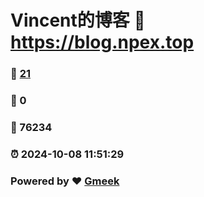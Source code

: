 # Vincent的博客 :link: https://blog.npex.top 
### :page_facing_up: [21](https://blog.npex.top/tag.html) 
### :speech_balloon: 0 
### :hibiscus: 76234 
### :alarm_clock: 2024-10-08 11:51:29 
### Powered by :heart: [Gmeek](https://github.com/Meekdai/Gmeek)
